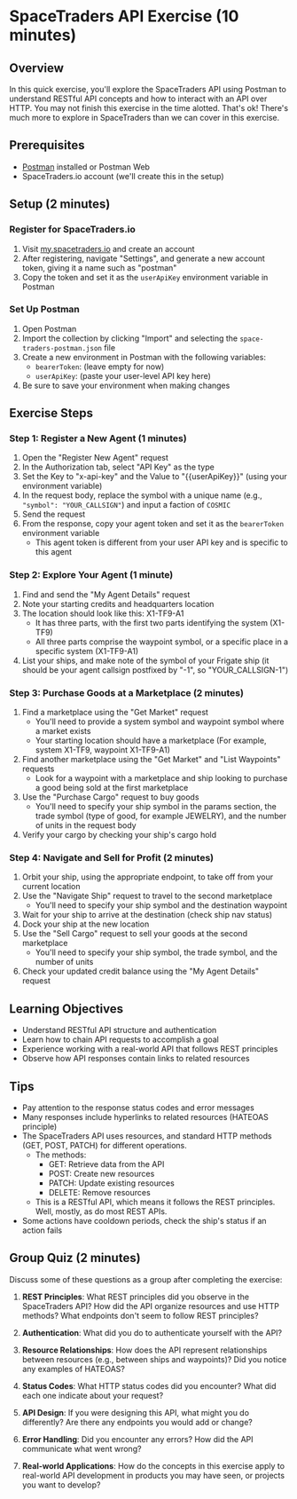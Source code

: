 # SpaceTraders API Exercise (10 minutes)

## Overview
In this quick exercise, you'll explore the SpaceTraders API using Postman to understand RESTful API concepts and how to interact with an API over HTTP. You may not finish this exercise in the time alotted. That's ok! There's much more to explore in SpaceTraders than we can cover in this exercise.

## Prerequisites
- [Postman](https://www.postman.com/downloads/) installed or Postman Web
- SpaceTraders.io account (we'll create this in the setup)

## Setup (2 minutes)

### Register for SpaceTraders.io
1. Visit [my.spacetraders.io](https://my.spacetraders.io) and create an account
2. After registering, navigate "Settings", and generate a new account token, giving it a name such as "postman"
3. Copy the token and set it as the `userApiKey` environment variable in Postman

### Set Up Postman
1. Open Postman
2. Import the collection by clicking "Import" and selecting the `space-traders-postman.json` file
3. Create a new environment in Postman with the following variables:
   - `bearerToken`: (leave empty for now)
   - `userApiKey`: (paste your user-level API key here)
4. Be sure to save your environment when making changes

## Exercise Steps

### Step 1: Register a New Agent (1 minutes)
1. Open the "Register New Agent" request
2. In the Authorization tab, select "API Key" as the type
3. Set the Key to "x-api-key" and the Value to "{{userApiKey}}" (using your environment variable)
4. In the request body, replace the symbol with a unique name (e.g., `"symbol": "YOUR_CALLSIGN"`) and input a faction of `COSMIC`
5. Send the request
6. From the response, copy your agent token and set it as the `bearerToken` environment variable
   - This agent token is different from your user API key and is specific to this agent

### Step 2: Explore Your Agent (1 minute)
1. Find and send the "My Agent Details" request
2. Note your starting credits and headquarters location
3. The location should look like this: X1-TF9-A1
   - It has three parts, with the first two parts identifying the system (X1-TF9)
   - All three parts comprise the waypoint symbol, or a specific place in a specific system (X1-TF9-A1)
4. List your ships, and make note of the symbol of your Frigate ship (it should be your agent callsign postfixed by "-1", so "YOUR_CALLSIGN-1")

### Step 3: Purchase Goods at a Marketplace (2 minutes)
1. Find a marketplace using the "Get Market" request
   - You'll need to provide a system symbol and waypoint symbol where a market exists
   - Your starting location should have a marketplace (For example, system X1-TF9, waypoint X1-TF9-A1)
2. Find another marketplace using the "Get Market" and "List Waypoints" requests
   - Look for a waypoint with a marketplace and ship looking to purchase a good being sold at the first marketplace
3. Use the "Purchase Cargo" request to buy goods
   - You'll need to specify your ship symbol in the params section, the trade symbol (type of good, for example JEWELRY), and the number of units in the request body
4. Verify your cargo by checking your ship's cargo hold

### Step 4: Navigate and Sell for Profit (2 minutes)
1. Orbit your ship, using the appropriate endpoint, to take off from your current location
2. Use the "Navigate Ship" request to travel to the second marketplace
   - You'll need to specify your ship symbol and the destination waypoint
3. Wait for your ship to arrive at the destination (check ship nav status)
4. Dock your ship at the new location
5. Use the "Sell Cargo" request to sell your goods at the second marketplace
   - You'll need to specify your ship symbol, the trade symbol, and the number of units
6. Check your updated credit balance using the "My Agent Details" request

## Learning Objectives
- Understand RESTful API structure and authentication
- Learn how to chain API requests to accomplish a goal
- Experience working with a real-world API that follows REST principles
- Observe how API responses contain links to related resources

## Tips
- Pay attention to the response status codes and error messages
- Many responses include hyperlinks to related resources (HATEOAS principle)
- The SpaceTraders API uses resources, and standard HTTP methods (GET, POST, PATCH) for different operations.
    - The methods:
        - GET: Retrieve data from the API
        - POST: Create new resources
        - PATCH: Update existing resources
        - DELETE: Remove resources
    - This is a RESTful API, which means it follows the REST principles. Well, mostly, as do most REST APIs.
- Some actions have cooldown periods, check the ship's status if an action fails

## Group Quiz (2 minutes)
Discuss some of these questions as a group after completing the exercise:

1. **REST Principles**: What REST principles did you observe in the SpaceTraders API? How did the API organize resources and use HTTP methods? What endpoints don't seem to follow REST principles?

2. **Authentication**: What did you do to authenticate yourself with the API?

3. **Resource Relationships**: How does the API represent relationships between resources (e.g., between ships and waypoints)? Did you notice any examples of HATEOAS?

4. **Status Codes**: What HTTP status codes did you encounter? What did each one indicate about your request?

5. **API Design**: If you were designing this API, what might you do differently? Are there any endpoints you would add or change?

6. **Error Handling**: Did you encounter any errors? How did the API communicate what went wrong?

7. **Real-world Applications**: How do the concepts in this exercise apply to real-world API development in products you may have seen, or projects you want to develop?